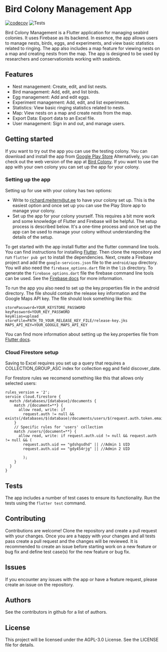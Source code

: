 # Bird Colony Management App

[![codecov](https://codecov.io/gh/rix133/flutter_bird_colony/graph/badge.svg?token=nIVX3odUDo)](https://codecov.io/gh/rix133/flutter_bird_colony)
![Tests](https://github.com/rix133/flutter_bird_colony/actions/workflows/codecov.yml/badge.svg)

Bird Colony Management is a Flutter application for managing seabird colonies.
It uses Firebase as its backend. In essence, the app allows users to manage nests, birds, eggs, 
and experiments, and view basic statistics related to ringing. The app also includes a map
feature for viewing nests on a map and creating nests from the map. The app is designed to be
used by researchers and conservationists working with seabirds.

## Features

- Nest management: Create, edit, and list nests.
- Bird management: Add, edit, and list birds.
- Egg management: Add and edit eggs.
- Experiment management: Add, edit, and list experiments.
- Statistics: View basic ringing statistics related to nests.
- Map: View nests on a map and create nests from the map.
- Export Data: Export data to an Excel file.
- User management: Sign in and out, and manage users.

## Getting started

If you want to try out the app you can use the testing colony. You can download and install the app
from  [Google Play Store](https://play.google.com/store/apps/details?id=ee.ut.adapt.flutter_bird_colony)
Alternatively, you can check out the web version of the app
at [Bird Colony](https://managebirdcolony.web.app/). If you want to use the app with your own colony
you can set up the app for your colony.

### Setting up the app

Setting up for use with your colony has two options:

- Write to richard.meitern@ut.ee to have your colony set up. This is the easiest option and once set
  up you can use the Play Store app to manage your colony.
- Set up the app for your colony yourself. This requires a bit more work and some knowledge of
  Flutter and Firebase
  will be helpful. The setup process is described below. It's a one-time process and once set up
  the app can be used to manage your colony without understanding the details of the setup.

To get started with the app install flutter and the flutter command line tools. You can find
instructions for installing [Flutter](https://flutter.dev/docs/get-started/install).
Then clone the repository and run  `flutter pub get` to install the dependencies.
Next, create a Firebase project and add  the `google-services.json` file to the `android/app` directory.
You will also need the `firebase_options.dart` file in the `lib` directory. To generate the `firebase_options.dart`
file the firebase command line tools can be used. See the
[Firebase docs](https://firebase.flutter.dev/docs/overview) for more information.

To run the app you also need to set up the key.properties file in the android directory. The file
should contain
the release key information and the Google Maps API key. The file should look something like this:

``` 
storePassword=YOUR_KEYSTORE_PASSWORD
keyPassword=YOUR_KEY_PASSWORD
keyAlias=upload
storeFile=PATH_TO_YOUR_RELEASE_KEY_FILE/release-key.jks
MAPS_API_KEY=YOUR_GOOGLE_MAPS_API_KEY
```

You can find more information about setting up the key.properties file
from [Flutter docs](https://docs.flutter.dev/deployment/android).

### Cloud Firestore setup 

Saving to Excel requires you set up a query that requires a COLLECTION_GROUP_ASC index for collection egg and field discover_date. 

For firestore rules we recomend something like this that allows only selected users:
``` 
rules_version = '2';
service cloud.firestore {
  match /databases/{database}/documents {
    match /{document=**} {
      allow read, write: if 
      	request.auth != null && exists(/databases/$(database)/documents/users/$(request.auth.token.email));
    }
    // Specific rules for 'users' collection
    match /users/{document=**} {
      allow read, write: if request.auth.uid != null && request.auth != null && (
        request.auth.uid == "gdshgsdhd" || //Admin 1 UID
        request.auth.uid == "gdy454rjg" || //Admin 2 UID
   
        );
    }
  }
}
```



## Tests

The app includes a number of test cases to ensure its functionality. Run the tests using the `flutter test` command.

## Contributing

Contributions are welcome! Clone the repository and create a pull request with your changes. Once
you are a happy with your changes and all tests pass create a pull request and the changes will be
reviewed.
It is recommended to create an issue before starting work on a new feature or bug fix and define
test case(s) for the new feature or bug fix.

## Issues

If you encounter any issues with the app or have a feature request, please create an issue on the repository.

## Authors

See the contributors in github for a list of authors.

## License

This project will be licensed under the AGPL-3.0 License. See the LICENSE file for details.

